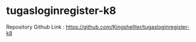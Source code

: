 ﻿# tugasloginregister-k8

Repository Github Link : https://github.com/Kingshellter/tugasloginregister-k8
